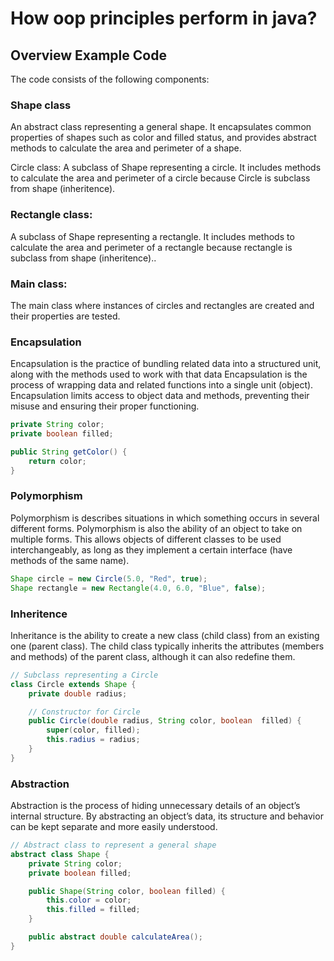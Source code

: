 # **How oop principles perform in java?**

## **Overview Example Code**

The code consists of the following components:

### **Shape class**

An abstract class representing a general shape. It encapsulates common properties of shapes such as color and filled status, and provides abstract methods to calculate the area and perimeter of a shape.

Circle class: A subclass of Shape representing a circle. It includes methods to calculate the area and perimeter of a circle because Circle is subclass from shape (inheritence).

### **Rectangle class:**

A subclass of Shape representing a rectangle. It includes methods to calculate the area and perimeter of a rectangle because rectangle is subclass from shape (inheritence)..

### **Main class:**

The main class where instances of circles and rectangles are created and their properties are tested.

### **Encapsulation**

Encapsulation is the practice of bundling related data into a structured unit, along with the methods used to work with that data
Encapsulation is the process of wrapping data and related functions into a single unit (object). Encapsulation limits access to object data and methods, preventing their misuse and ensuring their proper functioning.

```java
private String color;
private boolean filled;

public String getColor() {
    return color;
}
```
### **Polymorphism**

Polymorphism is describes situations in which something occurs in several different forms. Polymorphism is also the ability of an object to take on multiple forms. This allows objects of different classes to be used interchangeably, as long as they implement a certain interface (have methods of the same name).

```java
Shape circle = new Circle(5.0, "Red", true);
Shape rectangle = new Rectangle(4.0, 6.0, "Blue", false);
```

### **Inheritence**

Inheritance is the ability to create a new class (child class) from an existing one (parent class). The child class typically inherits the attributes (members and methods) of
the parent class, although it can also redefine them.

```java
// Subclass representing a Circle
class Circle extends Shape {
    private double radius;

    // Constructor for Circle
    public Circle(double radius, String color, boolean  filled) {
        super(color, filled);
        this.radius = radius;
    }
}
```

### **Abstraction**

Abstraction is the process of hiding unnecessary details of an object’s internal structure. By abstracting an object’s data, its structure and behavior can be kept separate and more easily understood.

```java
// Abstract class to represent a general shape
abstract class Shape {
    private String color;
    private boolean filled;

    public Shape(String color, boolean filled) {
        this.color = color;
        this.filled = filled;
    }

    public abstract double calculateArea();
}
```
